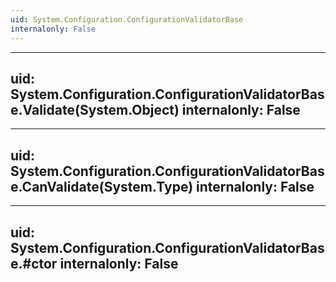 ```yaml
---
uid: System.Configuration.ConfigurationValidatorBase
internalonly: False
---
```


---
uid: System.Configuration.ConfigurationValidatorBase.Validate(System.Object)
internalonly: False
---

---
uid: System.Configuration.ConfigurationValidatorBase.CanValidate(System.Type)
internalonly: False
---

---
uid: System.Configuration.ConfigurationValidatorBase.#ctor
internalonly: False
---
